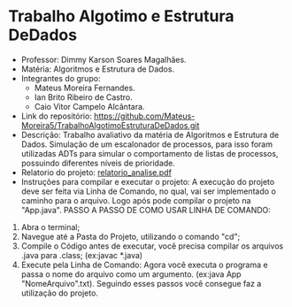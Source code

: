 # Trabalho Algotimo e Estrutura DeDados
- Professor: Dimmy Karson Soares Magalhães.
- Matéria: Algoritmos e Estrutura de Dados.
- Integrantes do grupo:
  - Mateus Moreira Fernandes.
  - Ian Brito Ribeiro de Castro.
  - Caio Vitor Campelo Alcântara.
- Link do repositório: https://github.com/Mateus-Moreira5/TrabalhoAlgotimoEstruturaDeDados.git
- Descrição: Trabalho avaliativo da matéria de Algoritmos e Estrutura de Dados. Simulação de um escalonador de processos, para isso foram utilizadas ADTs para simular o comportamento de listas de processos, possuindo diferentes níveis de prioridade.
- Relatorio do projeto: [relatorio_analise.pdf](https://github.com/user-attachments/files/22391801/relatorio_analise.pdf)
- Instruções para compilar e executar o projeto:
A execução do projeto deve ser feita via Linha de Comando, no qual, vai ser implementado o caminho para o arquivo. Logo após pode compilar o projeto na "App.java".
PASSO A PASSO DE COMO USAR LINHA DE COMANDO:
 1. Abra o terminal;
 2. Navegue até a Pasta do Projeto, utilizando o comando "cd";
 3. Compile o Código antes de executar, você precisa compilar os arquivos .java para .class; (ex:javac *.java)
 4. Execute pela Linha de Comando: Agora você executa o programa e passa o nome do arquivo como um argumento. (ex:java App "NomeArquivo".txt).
Seguindo esses passos você consegue faz a utilização do projeto.
